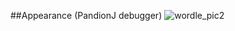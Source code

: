 ##Appearance (PandionJ debugger)
![wordle_pic2](https://github.com/Andrxwwww/IP_Wordle-Project-Final-Version/assets/117539407/e3650246-8dd7-4335-8495-b566d8352883)

